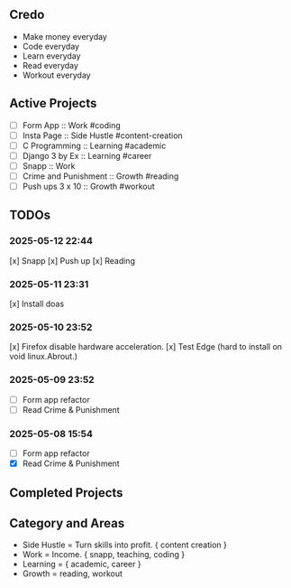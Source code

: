 ## Credo
- Make money everyday
- Code everyday
- Learn everyday
- Read everyday
- Workout everyday

## Active Projects
- [ ] Form App :: Work #coding
- [ ] Insta Page :: Side Hustle #content-creation
- [ ] C Programming :: Learning #academic
- [ ] Django 3 by Ex :: Learning #career
- [ ] Snapp :: Work
- [ ] Crime and Punishment :: Growth #reading
- [ ] Push ups 3 x 10 :: Growth #workout

## TODOs

### 2025-05-12 22:44
[x] Snapp
[x] Push up
[x] Reading 


### 2025-05-11 23:31
[x] Install doas

### 2025-05-10 23:52
[x] Firefox disable hardware acceleration.
[x] Test Edge (hard to install on void linux.Abrout.)

### 2025-05-09 23:52
- [ ] Form app refactor
- [ ] Read Crime & Punishment

### 2025-05-08 15:54
- [ ] Form app refactor
- [x] Read Crime & Punishment

## Completed Projects

## Category and Areas
- Side Hustle = Turn skills into profit. { content creation }
- Work = Income. { snapp, teaching, coding }
- Learning = { academic, career }
- Growth = reading, workout

